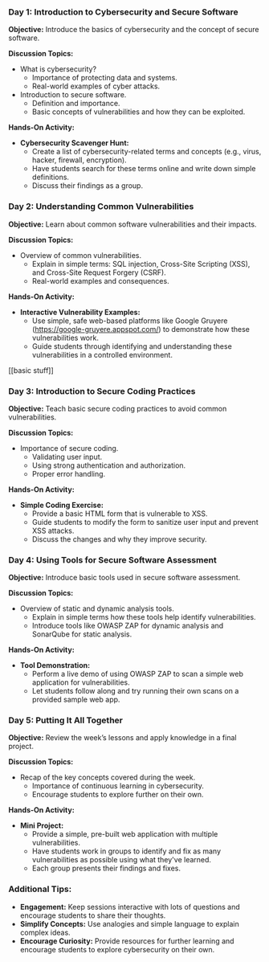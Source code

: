 ### **Day 1: Introduction to Cybersecurity and Secure Software**

**Objective:** Introduce the basics of cybersecurity and the concept of secure software.

**Discussion Topics:**

- What is cybersecurity?
    - Importance of protecting data and systems.
    - Real-world examples of cyber attacks.
- Introduction to secure software.
    - Definition and importance.
    - Basic concepts of vulnerabilities and how they can be exploited.

**Hands-On Activity:**

- **Cybersecurity Scavenger Hunt:**
    - Create a list of cybersecurity-related terms and concepts (e.g., virus, hacker, firewall, encryption).
    - Have students search for these terms online and write down simple definitions.
    - Discuss their findings as a group.

### **Day 2: Understanding Common Vulnerabilities**

**Objective:** Learn about common software vulnerabilities and their impacts.

**Discussion Topics:**

- Overview of common vulnerabilities.
    - Explain in simple terms: SQL injection, Cross-Site Scripting (XSS), and Cross-Site Request Forgery (CSRF).
    - Real-world examples and consequences.

**Hands-On Activity:**

- **Interactive Vulnerability Examples:**
    - Use simple, safe web-based platforms like Google Gruyere (https://google-gruyere.appspot.com/) to demonstrate how these vulnerabilities work.
    - Guide students through identifying and understanding these vulnerabilities in a controlled environment.

[[basic stuff]]

### **Day 3: Introduction to Secure Coding Practices**

**Objective:** Teach basic secure coding practices to avoid common vulnerabilities.

**Discussion Topics:**

- Importance of secure coding.
    - Validating user input.
    - Using strong authentication and authorization.
    - Proper error handling.

**Hands-On Activity:**

- **Simple Coding Exercise:**
    - Provide a basic HTML form that is vulnerable to XSS.
    - Guide students to modify the form to sanitize user input and prevent XSS attacks.
    - Discuss the changes and why they improve security.

### **Day 4: Using Tools for Secure Software Assessment**

**Objective:** Introduce basic tools used in secure software assessment.

**Discussion Topics:**

- Overview of static and dynamic analysis tools.
    - Explain in simple terms how these tools help identify vulnerabilities.
    - Introduce tools like OWASP ZAP for dynamic analysis and SonarQube for static analysis.

**Hands-On Activity:**

- **Tool Demonstration:**
    - Perform a live demo of using OWASP ZAP to scan a simple web application for vulnerabilities.
    - Let students follow along and try running their own scans on a provided sample web app.

### **Day 5: Putting It All Together**

**Objective:** Review the week’s lessons and apply knowledge in a final project.

**Discussion Topics:**

- Recap of the key concepts covered during the week.
    - Importance of continuous learning in cybersecurity.
    - Encourage students to explore further on their own.

**Hands-On Activity:**

- **Mini Project:**
    - Provide a simple, pre-built web application with multiple vulnerabilities.
    - Have students work in groups to identify and fix as many vulnerabilities as possible using what they've learned.
    - Each group presents their findings and fixes.

### **Additional Tips:**

- **Engagement:** Keep sessions interactive with lots of questions and encourage students to share their thoughts.
- **Simplify Concepts:** Use analogies and simple language to explain complex ideas.
- **Encourage Curiosity:** Provide resources for further learning and encourage students to explore cybersecurity on their own.